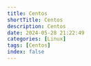```yaml
---
title: Centos
shortTitle: Centos
description: Centos
date: 2024-05-28 21:22:49
categories: [Linux]
tags: [Centos]
index: false
---
```

